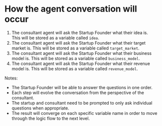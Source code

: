 # How the agent conversation will occur

1. The consultant agent will ask the Startup Founder what their idea is. This will be stored as a variable called `idea`.
2. The consultant agent will ask the Startup Founder what their target market is. This will be stored as a variable called `target_market`.
3. The consultant agent will ask the Startup Founder what their business model is. This will be stored as a variable called `business_model`.
4. The consultant agent will ask the Startup Founder what their revenue model is. This will be stored as a variable called `revenue_model`.

Notes:
- The Startup Founder will be able to answer the questions in one order.
- Each step will evolve the conversation from the perspective of the consultant.
- The startup and consultant need to be prompted to only ask individual questions when appropriate.
- The result will converge on each specific variable name in order to move through the logic flow to the next level.